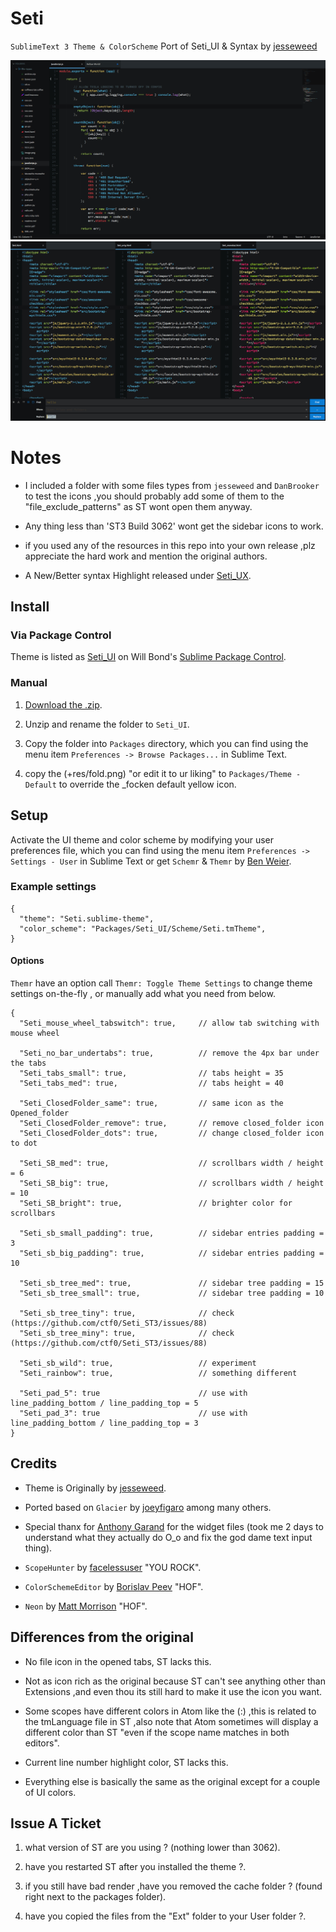 # Seti

`SublimeText 3 Theme & ColorScheme` Port of Seti_UI & Syntax by [jesseweed](https://github.com/jesseweed/seti-ui)

![Seti Screenshot](./+res/screenshot-1.png)
![Seti Screenshot](./+res/screenshot-2.png)


# Notes

- I included a folder with some files types from `jesseweed` and `DanBrooker` to test the icons ,you should probably add some of them to the "file_exclude_patterns" as ST wont open them anyway.

- Any thing less than 'ST3 Build 3062' wont get the sidebar icons to work.

- if you used any of the resources in this repo into your own release ,plz appreciate the hard work and mention the original authors.

- A New/Better syntax Highlight released under [Seti_UX](https://sublime.wbond.net/packages/Seti_UX).


## Install

### Via Package Control

Theme is listed as [Seti_UI](https://sublime.wbond.net/packages/Seti_UI) on Will Bond's [Sublime Package Control](https://sublime.wbond.net).

### Manual

1. [Download the .zip](https://github.com/ctf0/Seti_ST3/archive/master.zip).

2. Unzip and rename the folder to ``Seti_UI``.

3. Copy the folder into `Packages` directory, which you can find using the menu item `Preferences -> Browse Packages...` in Sublime Text.

4. copy the (+res/fold.png) "or edit it to ur liking" to ``Packages/Theme - Default`` to override the _focken default yellow icon.

## Setup

Activate the UI theme and color scheme by modifying your user preferences file, which you can find using the menu item `Preferences -> Settings - User` in Sublime Text or get `Schemr` & `Themr` by [Ben Weier](https://github.com/benweier).

### Example settings

```
{
  "theme": "Seti.sublime-theme",
  "color_scheme": "Packages/Seti_UI/Scheme/Seti.tmTheme",
}
```

#### Options

`Themr` have an option call ``Themr: Toggle Theme Settings`` to change theme settings on-the-fly , or manually add what you need from below.

```
{
  "Seti_mouse_wheel_tabswitch": true,     // allow tab switching with mouse wheel

  "Seti_no_bar_undertabs": true,          // remove the 4px bar under the tabs
  "Seti_tabs_small": true,                // tabs height = 35
  "Seti_tabs_med": true,                  // tabs height = 40

  "Seti_ClosedFolder_same": true,         // same icon as the Opened_folder
  "Seti_ClosedFolder_remove": true,       // remove closed_folder icon
  "Seti_ClosedFolder_dots": true,         // change closed_folder icon to dot

  "Seti_SB_med": true,                    // scrollbars width / height = 6
  "Seti_SB_big": true,                    // scrollbars width / height = 10
  "Seti_SB_bright": true,                 // brighter color for scrollbars

  "Seti_sb_small_padding": true,          // sidebar entries padding = 3
  "Seti_sb_big_padding": true,            // sidebar entries padding = 10

  "Seti_sb_tree_med": true,               // sidebar tree padding = 15
  "Seti_sb_tree_small": true,             // sidebar tree padding = 10

  "Seti_sb_tree_tiny": true,              // check (https://github.com/ctf0/Seti_ST3/issues/88)
  "Seti_sb_tree_miny": true,              // check (https://github.com/ctf0/Seti_ST3/issues/88)

  "Seti_sb_wild": true,                   // experiment
  "Seti_rainbow": true,                   // something different

  "Seti_pad_5": true                      // use with line_padding_bottom / line_padding_top = 5
  "Seti_pad_3": true                      // use with line_padding_bottom / line_padding_top = 3
}
```

## Credits

- Theme is Originally by [jesseweed](https://github.com/jesseweed/seti-ui).

- Ported based on `Glacier` by [joeyfigaro](https://github.com/joeyfigaro/glacier-theme) among many others.

- Special thanx for [Anthony Garand](https://github.com/garand) for the widget files (took me 2 days to understand what they actually do O_o and fix the god dame text input thing).

- `ScopeHunter` by [facelessuser](https://github.com/facelessuser) "YOU ROCK".

- `ColorSchemeEditor` by [Borislav Peev](https://github.com/bobef) "HOF".

- `Neon` by [Matt Morrison](https://github.com/MattDMo/Neon-color-scheme) "HOF".


## Differences from the original

- No file icon in the opened tabs, ST lacks this.

- Not as icon rich as the original because ST can't see anything other than Extensions ,and even thou its still hard to make it use the icon you want.

- Some scopes have different colors in Atom like the (:) ,this is related to the tmLanguage file in ST ,also note that Atom sometimes will display a different color than ST "even if the scope name matches in both editors".

- Current line number highlight color, ST lacks this.

- Everything else is basically the same as the original except for a couple of UI colors.

## Issue A Ticket

1. what version of ST are you using ? (nothing lower than 3062).

2. have you restarted ST after you installed the theme ?.

3. if you still have bad render ,have you removed the cache folder ? (found right next to the packages folder).

4. have you copied the files from the "Ext" folder to your User folder ?.
